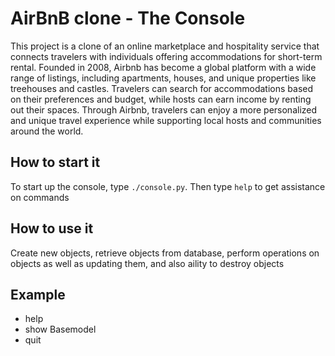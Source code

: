 # AirBnB clone - The Console 
This project is a clone of an online marketplace and hospitality service that connects travelers with individuals offering accommodations for short-term rental. Founded in 2008, Airbnb has become a global platform with a wide range of listings, including apartments, houses, and unique properties like treehouses and castles. Travelers can search for accommodations based on their preferences and budget, while hosts can earn income by renting out their spaces. Through Airbnb, travelers can enjoy a more personalized and unique travel experience while supporting local hosts and communities around the world.

## How to start it
To start up the console, type `./console.py`. Then type `help` to get assistance on commands

## How to use it
Create new objects, retrieve objects from database, perform operations on objects as well as updating them, and also aility to destroy objects

## Example
* help
* show Basemodel
* quit
